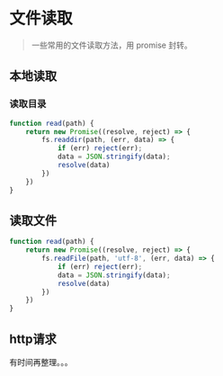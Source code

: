 # 文件读取

> 一些常用的文件读取方法，用 promise 封转。

## 本地读取

### 读取目录

```js
function read(path) {
    return new Promise((resolve, reject) => {
        fs.readdir(path, (err, data) => {
            if (err) reject(err);
            data = JSON.stringify(data);
            resolve(data)
        })
    })
}
```

## 读取文件

```js
function read(path) {
    return new Promise((resolve, reject) => {
        fs.readFile(path, 'utf-8', (err, data) => {
            if (err) reject(err);
            data = JSON.stringify(data);
            resolve(data)
        })
    })
}
```

## http请求

有时间再整理。。。



